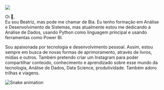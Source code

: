 
  <div>
  <p align="left">
    <a href="https://www.linkedin.com/in/beatriz-de-brito-lima/" target="_blank"><img src="https://img.shields.io/badge/-LinkedIn-%230077B5?style=for-the-badge&logo=linkedin&logoColor=white" target="_blank"></a>
</div>

Oi 👋,<br>
Eu sou Beatriz, mas pode me chamar de Bia. Eu tenho formação em Análise e Desenvolvimento de Sistemas, mas atualmente estou me dedicando a Análise de Dados, usando Python como linguagem principal e usando ferramentas como Power BI.

Sou apaixonada por tecnologia e desenvolvimento pessoal. Assim, estou sempre em busca de novas formas de aprimoramento, através de livros, mídias e outros. Também pretendo criar um Instagram para poder compartilhar conteúdo, conhecimento e aprendizado sobre esse mundo da tecnologia, Análise de Dados, Data Science, produtividade. Também adoro trilhas e viagens. 


![Snake animation](https://github.com/britobeatriz/britobeatriz/blob/output/github-contribution-grid-snake.svg)
